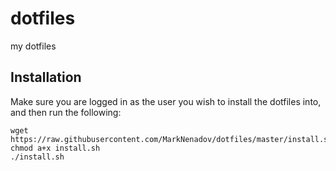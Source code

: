 # dotfiles
my dotfiles

## Installation

Make sure you are logged in as the user you wish to install the dotfiles into, and then run the following:

```
wget https://raw.githubusercontent.com/MarkNenadov/dotfiles/master/install.sh
chmod a+x install.sh
./install.sh
